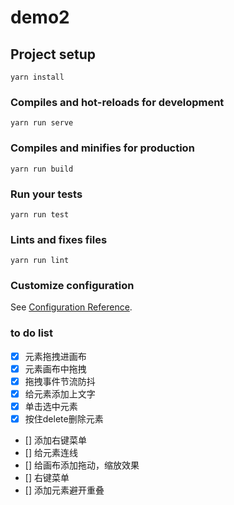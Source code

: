 # demo2

## Project setup
```
yarn install
```

### Compiles and hot-reloads for development
```
yarn run serve
```

### Compiles and minifies for production
```
yarn run build
```

### Run your tests
```
yarn run test
```

### Lints and fixes files
```
yarn run lint
```

### Customize configuration
See [Configuration Reference](https://cli.vuejs.org/config/).

### to do list

- [x] 元素拖拽进画布
- [x] 元素画布中拖拽
- [x] 拖拽事件节流防抖
- [X] 给元素添加上文字
- [X] 单击选中元素
- [X] 按住delete删除元素
- [] 添加右键菜单
- [] 给元素连线
- [] 给画布添加拖动，缩放效果
- [] 右键菜单
- [] 添加元素避开重叠
